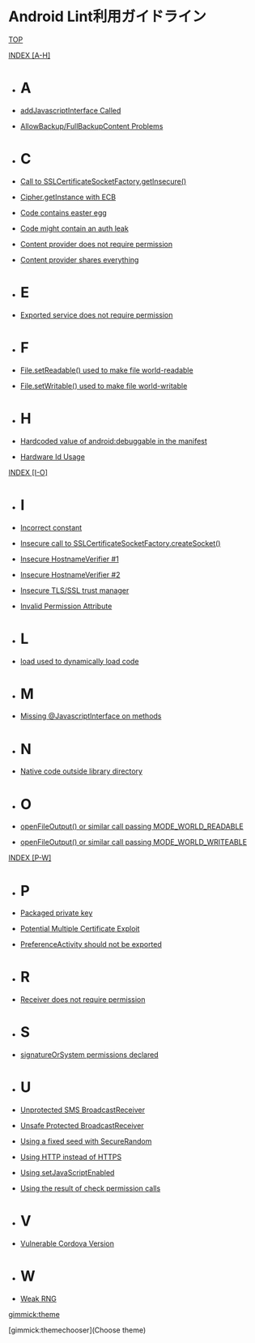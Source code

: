# Android Lint利用ガイドライン

[TOP](index.md)

[INDEX \[A-H\]]()

* # A

* [addJavascriptInterface Called](AddJavascriptInterface.md)
* [AllowBackup/FullBackupContent Problems](AllowBackup.md)

* # C

* [Call to SSLCertificateSocketFactory.getInsecure()](SSLCertificateSocketFactoryGetInsecure.md)
* [Cipher.getInstance with ECB](GetInstance.md)
* [Code contains easter egg](EasterEgg.md)
* [Code might contain an auth leak](AuthLeak.md)
* [Content provider does not require permission](ExportedContentProvider.md)
* [Content provider shares everything](GrantAllUris.md)

* # E

* [Exported service does not require permission](ExportedService.md)

* # F

* [File.setReadable() used to make file world-readable](SetWorldReadable.md)
* [File.setWritable() used to make file world-writable](SetWorldWritable.md)

* # H

* [Hardcoded value of android:debuggable in the manifest](HardcodedDebugMode.md)
* [Hardware Id Usage](HardwareIds.md)

[INDEX \[I-O\]]()

* # I

* [Incorrect constant](WrongConstant.md)
* [Insecure call to SSLCertificateSocketFactory.createSocket()](SSLCertificateSocketFactoryCreateSocket.md)
* [Insecure HostnameVerifier #1](AllowAllHostnameVerifier.md)
* [Insecure HostnameVerifier #2](BadHostnameVerifier.md)
* [Insecure TLS/SSL trust manager](TrustAllX509TrustManager.md)
* [Invalid Permission Attribute](InvalidPermission.md)

* # L

* [load used to dynamically load code](UnsafeDynamicallyLoadedCode.md)

* # M

* [Missing @JavascriptInterface on methods](JavascriptInterface.md)

* # N

* [Native code outside library directory](UnsafeNativeCodeLocation.md)

* # O

* [openFileOutput() or similar call passing MODE_WORLD_READABLE](WorldReadableFiles.md)
* [openFileOutput() or similar call passing MODE_WORLD_WRITEABLE](WorldWritableFiles.md)

[INDEX \[P-W\]]()

* # P

* [Packaged private key](PackagedPrivateKey.md)
* [Potential Multiple Certificate Exploit](PackageManagerGetSignatures.md)
* [PreferenceActivity should not be exported](ExportedPreferenceActivity.md)

* # R

* [Receiver does not require permission](ExportedReceiver.md)

* # S

* [signatureOrSystem permissions declared](SignatureOrSystemPermissions.md)

* # U

* [Unprotected SMS BroadcastReceiver](UnprotectedSMSBroadcastReceiver.md)
* [Unsafe Protected BroadcastReceiver](UnsafeProtectedBroadcastReceiver.md)
* [Using a fixed seed with SecureRandom](SecureRandom.md)
* [Using HTTP instead of HTTPS](UsingHttp.md)
* [Using setJavaScriptEnabled](SetJavascriptEnabled.md)
* [Using the result of check permission calls](UseCheckPermission.md)

* # V

* [Vulnerable Cordova Version](VulnerableCordovaVersion.md)

* # W

* [Weak RNG](TrulyRandom.md)

[gimmick:theme](cerulean)

[gimmick:themechooser](Choose theme)